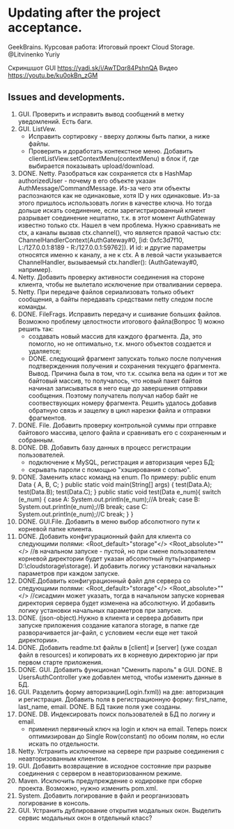 # Updating after the project acceptance. 
GeekBrains. Курсовая работа: Итоговый проект Cloud Storage.
@Litvinenko Yuriy

Скриншшот GUI https://yadi.sk/i/AwTDqr84PshnQA
Видео https://youtu.be/ku0okBn_zGM

## Issues and developments.
1. GUI. Проверить и исправить вывод сообщений в метку уведомлений. Есть баги.
2. GUI. ListVew. 
	- Исправить сортировку - вверху должны быть папки, а ниже файлы. 
	- Проверить и доработать контекстное меню. 
	Добавить clientListView.setContextMenu(contextMenu) в блок if, где выбирается показывать upload/download.
3. DONE. Netty. Разобраться как сохраняется ctx в HashMap authorizedUser - почему в его объекте указан AuthMessage/CommandMessage. 
    Из-за чего эти объекты распознаются как не одинаковые, хотя ID у них одинаковые. 
    Из-за этого пришлось использовать логин в качестве ключа. 
    Но тогда дольше искать соединение, если зарегистрированный клиент разрывает соединение нештатно, 
    т.к. в этот момент AuthGateway известно только ctx. 
    Нашел в чем проблема. Нужно сравнивать не ctx, a каналы вызвав ctx.channel(), что является правой частью 
    ctx: ChannelHandlerContext(AuthGateway#0, [id: 0xfc3d7f10, L:/127.0.0.1:8189 - R:/127.0.0.1:59762]).
    И id: и другие параметры относятся именно к каналу, а не к ctx.
    А в левой части указывается ChannelHandler, вызываемый ctx.handler(): (AuthGateway#0, например).
4. Netty. Добавить проверку активности соединения на стороне клиента, чтобы не вылетало исключение при отваливании сервера.
5. Netty. При передаче файлов сериализовать только объект сообщения, а байты передавать средствами netty следом после команды.
6. DONE. FileFrags. Исправить передачу и сшивание больших файлов. 
    Возможно проблему целостности итогового файла(Вопрос 1) можно решить так:
	- создавать новый массив для каждого фрагмента. 
	    Да, это помогло, но не оптимально, т.к. много объектов создается и удаляется;
	- DONE. следующий фрагмент запускать только после получения подтвержденния получения и сохранения текущего фрагмента.
    Вывод. Причина была в том, что т.к. ссылка вела на один и тот же байтовый массив,
    то получалось, что новый пакет байтов начинал записываться в него еще до завершения отправки сообщения.
    Поэтому получатель получал набор байт не соотвествующих номеру фрагмента.
    Решить удалось добавив обратную связь и защелку в цикл нарезки файла и отправки фрагментов.
7. DONE. File. Добавить проверку контрольной суммы при отправке байтового массива, целого файла и сравнивать его с сохраненным и собранным.
8. DONE. DB. Добавить базу данных в процесс регистрации пользователей.
    - подключение к MySQL, регистрация и авторизация через БД;
	- скрывать пароли с помощью "хэширования с солью".
9. DONE. Заменить класс команд на enum. По примеру:
    public enum Data {
        A, B, C;
    }
    public static void main(String[] args) {
        test(Data.A);
        test(Data.B);
        test(Data.C);
    }
    public static void test(Data e_num){
        switch (e_num) {
            case A:
                System.out.println(e_num);//A
                break;
            case B:
                System.out.println(e_num);//B
                break;
            case C:
                System.out.println(e_num);//C
                break;
        }
    }
10. DONE. GUI.File. Добавить в меню выбор абсолютного пути к корневой папке клиента.
11. DONE. Добавить конфигурационный файл для клиента со следующими полями:
    <Root_default>"storage"</>
    <Root_absolute>""</> //в начальном запуске - пустой, но при смене пользователем 
    корневой директории будет указан абсолютный путь(например - D:\cloudstorage\storage\).
    И добавить логику установки начальных параметров при каждом запуске.
12. DONE.Добавить конфигурационный файл для сервера со следующими полями:
    <Root_default>"storage"</>
    <Root_absolute>""</> //сисадмин может указать, тогда в начальном запуске
    корневая директория сервера будет изменена на абсолютную.
    И добавить логику установки начальных параметров при запуске.
13. DONE. (json-object).Нужно в клиента и сервера добавить при запуске приложения создание каталога storage, в папке 
    где разворачивается jar-файл, с условием «если еще нет такой директории».
14. DONE. Добавить readme.txt файлы в [client] и [server] (уже создал файл в resources) 
    и копировать их в корневую директорию jar при первом старте приложения.
15. DONE. GUI. Добавить функционал "Сменить пароль" в GUI.
    DONE. В UsersAuthController уже добавлен метод, чтобы изменить данные в БД.
16. GUI. Разделить форму авторизации(Login.fxml)) на две: авторизация и регистрация.
    Добавить поля в регистрационную форму: first_name, last_name, email.
    DONE. В БД такие поля уже созданы.
17. DONE. DB. Индексировать поиск пользователей в БД по логину и email.
	- применил первичный ключ на login и ключ на email. Теперь поиск оптимизирован до 
	Single Row(constant) по обоим полям, но если искать по отдельности.
18. Netty. Устранить исключение на сервере при разрыве соединения с неавторизованным
    клиентом.
19. GUI. Добавить возвращение в исходное состояние при разрыве соединения с сервером
    в неавторизованном режиме.
20. Maven. Исключить предупреждение о кодировке при сборке проекта. 
    Возможно, нужно изменить pom.xml.
21. System. Добавить логирование в файл и реорганизовать логирование в консоль.
22. GUI. Устранить дублирование открытия модальных окон.
    Выделить сервис модальных окон в отдельный класс?
    

